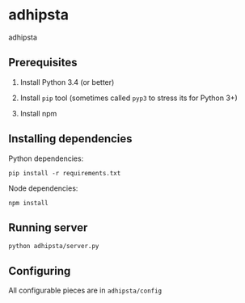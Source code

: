# adhipsta
adhipsta

## Prerequisites

1. Install Python 3.4 (or better)

2. Install `pip` tool (sometimes called `pyp3` to stress its for Python 3+)

3. Install npm

## Installing dependencies

Python dependencies:

```
pip install -r requirements.txt
```

Node dependencies:

```
npm install
```


## Running server

```
python adhipsta/server.py
```

## Configuring

All configurable pieces are in `adhipsta/config`

